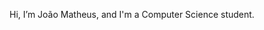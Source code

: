  Hi, I’m João Matheus, and I'm a Computer Science student.
<!---
JoaoMathus/JoaoMathus is a ✨ special ✨ repository because its `README.md` (this file) appears on your GitHub profile.
You can click the Preview link to take a look at your changes.
--->
